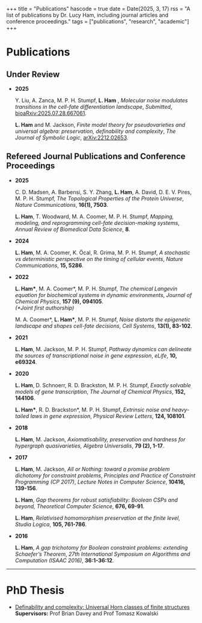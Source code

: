 +++
title = "Publications"
hascode = true
date = Date(2025, 3, 17)
rss = "A list of publications by Dr. Lucy Ham, including journal articles and conference proceedings."
tags = ["publications", "research", "academic"]
+++


# Publications

## Under Review

- **2025**  

  Y. Liu, A. Zanca, M. P. H. Stumpf, **L. Ham** , *Molecular noise modulates transitions in the cell-fate differentiation landscape*, *Submitted*, [bioaRxiv:2025.07.28.667061](https://doi.org/10.1101/2025.07.28.667061).

  **L. Ham** and M. Jackson, *Finite model theory for pseudovarieties and universal algebra: preservation, definability and complexity*, *The Journal of Symbolic Logic*, [arXiv:2212.02653](https://arxiv.org/abs/2212.02653).

## Refereed Journal Publications and Conference Proceedings
- **2025**  

  C. D. Madsen, A. Barbensi, S. Y. Zhang, **L. Ham**, A. David, D. E. V. Pires, M. P. H. Stumpf, *The Topological Properties of the Protein Universe*, *Nature Communications*, **16(1), 7503**.

  **L. Ham**, T. Woodward, M. A. Coomer, M. P. H. Stumpf, *Mapping, modeling, and reprogramming cell-fate decision-making systems*, *Annual Review of Biomedical Data Science*, **8**.
 

- **2024**  

  **L. Ham**, M. A. Coomer, K. Öcal, R. Grima, M. P. H. Stumpf, *A stochastic vs deterministic perspective on the timing of cellular events*, *Nature Communications*, **15, 5286**.  

- **2022**  

  **L. Ham\***, M. A. Coomer\*, M. P. H. Stumpf, *The chemical Langevin equation for biochemical systems in dynamic environments*, *Journal of Chemical Physics*, **157 (9), 094105**.  
  *(\*Joint first authorship)*  

  M. A. Coomer\*, **L. Ham\***, M. P. H. Stumpf, *Noise distorts the epigenetic landscape and shapes cell-fate decisions*, *Cell Systems*, **13(1), 83-102**.  
   

- **2021**  

  **L. Ham**, M. Jackson, M. P. H. Stumpf, *Pathway dynamics can delineate the sources of transcriptional noise in gene expression*, *eLife*, **10, e69324**.  
  

- **2020**  

  **L. Ham**, D. Schnoerr, R. D. Brackston, M. P. H. Stumpf, *Exactly solvable models of gene transcription*, *The Journal of Chemical Physics*, **152, 144106**.  
  
  **L. Ham\***, R. D. Brackston\*, M. P. H. Stumpf, *Extrinsic noise and heavy-tailed laws in gene expression*, *Physical Review Letters*, **124, 108101**.  
 
 - **2018** 

    **L. Ham**, M. Jackson, *Axiomatisability, preservation and hardness for hypergraph quasivarieties, Algebra Universalis*, **79 (2), 1-17**.

- **2017**  

    **L. Ham**, M. Jackson, *All or Nothing: toward a promise problem dichotomy for constraint problems*, *Principles and Practice of Constraint Programming (CP 2017)*, *Lecture Notes in Computer Science*, **10416, 139-156**.  

    **L. Ham**, *Gap theorems for robust satisfiability: Boolean CSPs and beyond, Theoretical Computer Science*, **676, 69-91**.

    **L. Ham**, *Relativised homomorphism preservation at the finite level, Studia Logica*, **105, 761-786**.
  

- **2016**  

  **L. Ham**, *A gap trichotomy for Boolean constraint problems: extending Schaefer’s Theorem*, *27th International Symposium on Algorithms and Computation (ISAAC 2016)*, **36:1-36:12**.  
---
# PhD Thesis 

- [Definability and complexity: Universal Horn classes of finite structures](https://opal.latrobe.edu.au/articles/thesis/Definability_and_complexity_Universal_Horn_classes_of_finite_structures/21857334?file=38787465)
  **Supervisors:** Prof Brian Davey and Prof Tomasz Kowalski
